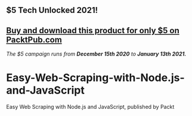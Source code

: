 ## $5 Tech Unlocked 2021!
[Buy and download this product for only $5 on PacktPub.com](https://www.packtpub.com/)
-----
*The $5 campaign         runs from __December 15th 2020__ to __January 13th 2021.__*

# Easy-Web-Scraping-with-Node.js-and-JavaScript
Easy Web Scraping with Node.js and JavaScript, published by Packt
